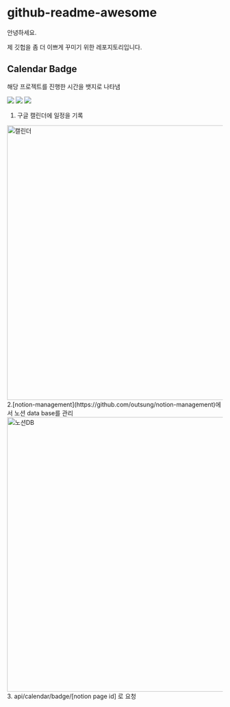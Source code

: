 # github-readme-awesome

안녕하세요.

제 깃헙을 좀 더 이쁘게 꾸미기 위한 레포지토리입니다.

## Calendar Badge 

해당 프로젝트를 진행한 시간을 뱃지로 나타냄
<!-- [notion-management](https://github.com/outsung/notion-management) (구글 캘린더 API를 사용해 이벤트를 가져온다) -->



![](https://github-readme-awesome.vercel.app/api/calendar/badge/372edd16-428e-4b8e-9e1c-d8356c9d47b2)
![](https://github-readme-awesome.vercel.app/api/calendar/badge/d6fe0548-7dd3-4a68-8833-014b39b32bf2)
![](https://github-readme-awesome.vercel.app/api/calendar/badge/bb063cd2-b9be-4e59-b9b8-8eaf5ceaf529)


1. 구글 캘린더에 일정을 기록
  <img width="640" alt="캘린더" src="https://user-images.githubusercontent.com/40460655/173847298-90416dbe-90b1-497a-a77f-47bf2ddfe9da.jpeg">
2.[notion-management](https://github.com/outsung/notion-management)에서 노션 data base를 관리
  <img width="640" alt="노션DB" src="https://user-images.githubusercontent.com/40460655/173847773-5e487d28-1445-42c7-b7d9-eec7c9bb435f.jpeg">
3. api/calendar/badge/[notion page id] 로 요청
